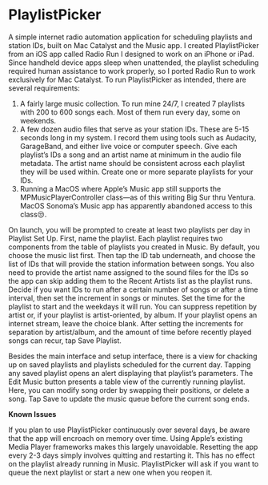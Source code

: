 # PlaylistPicker
A simple internet radio automation application for scheduling playlists and station IDs, built on Mac Catalyst and the Music app. I created PlaylistPicker from an iOS app called Radio Run I designed to work on an iPhone or iPad. Since handheld device apps sleep when unattended, the playlist scheduling required human assistance to work properly, so I ported Radio Run to work exclusively for Mac Catalyst. To run PlaylistPicker as intended, there are several requirements:
1) A fairly large music collection. To run mine 24/7, I created 7 playlists with 200 to 600 songs each. Most of them run every day, some on weekends.
2) A few dozen audio files that serve as your station IDs. These are 5-15 seconds long in my system. I record them using tools such as Audacity, GarageBand, and either live voice or computer speech. Give each playlist’s IDs a song and an artist name at minimum in the audio file metadata. The artist name should be consistent across each playlist they will be used within. Create one or more separate playlists for your IDs.
3) Running a MacOS where Apple’s Music app still supports the MPMusicPlayerController class—as of this writing Big Sur thru Ventura. MacOS Sonoma’s Music app has apparently abandoned access to this class😒.

On launch, you will be prompted to create at least two playlists per day in Playlist Set Up. First, name the playlist. Each playlist requires two components from the table of playlists you created in Music. By default, you choose the music list first. Then tap the ID tab underneath, and choose the list of IDs that will provide the station information between songs. You also need to provide the artist name assigned to the sound files for the IDs so the app can skip adding them to the Recent Artists list as the playlist runs. Decide if you want IDs to run after a certain number of songs or after a time interval, then set the increment in songs or minutes. Set the time for the playlist to start and the weekdays it will run. You can suppress repetition by artist or, if your playlist is artist-oriented, by album. If your playlist opens an internet stream, leave the choice blank. After setting the increments for separation by artist/album, and the amount of time before recently played songs can recur, tap Save Playlist.

Besides the main interface and setup interface, there is a view for chacking up on saved playlists and playlists scheduled for the current day. Tapping any saved playlist opens an alert displaying that playlist’s parameters. The Edit Music button presents a table view of the currently running playlist. Here, you can modify song order by swapping their positions, or delete a song. Tap Save to update the music queue before the current song ends.

  **Known Issues**

  If you plan to use PlaylistPicker continuously over several days, be aware that the app will encroach on memory over time. Using Apple’s existing Media Player frameworks makes this largely unavoidable. Resetting the app every 2-3 days simply involves quitting and restarting it. This has no effect on the playlist already running in Music. PlaylistPicker will ask if you want to queue the next playlist or start a new one when you reopen it.
